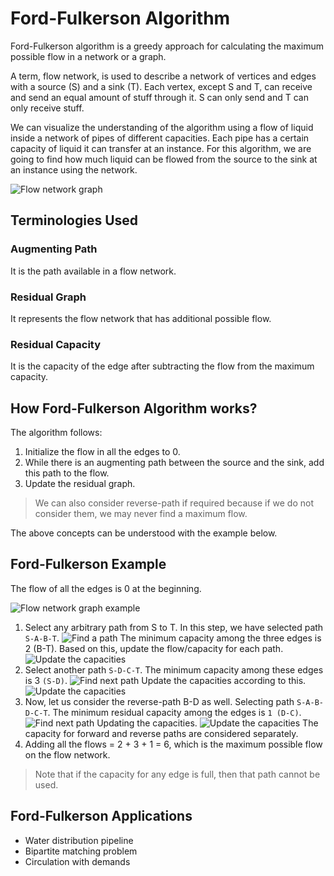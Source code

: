 # Ford-Fulkerson Algorithm

Ford-Fulkerson algorithm is a greedy approach for calculating the maximum possible flow in a network or a graph.

A term, flow network, is used to describe a network of vertices and edges with a source (S) and a sink (T). Each vertex, except S and T, can receive and send an equal amount of stuff through it. S can only send and T can only receive stuff.

We can visualize the understanding of the algorithm using a flow of liquid inside a network of pipes of different capacities. Each pipe has a certain capacity of liquid it can transfer at an instance. For this algorithm, we are going to find how much liquid can be flowed from the source to the sink at an instance using the network.

![Flow network graph](https://cdn.programiz.com/sites/tutorial2program/files/flow-network.png)

## Terminologies Used

### Augmenting Path
It is the path available in a flow network.

### Residual Graph
It represents the flow network that has additional possible flow.

### Residual Capacity
It is the capacity of the edge after subtracting the flow from the maximum capacity.

## How Ford-Fulkerson Algorithm works?

The algorithm follows:

1. Initialize the flow in all the edges to 0.
2. While there is an augmenting path between the source and the sink, add this path to the flow.
3. Update the residual graph.

>We can also consider reverse-path if required because if we do not consider them, we may never find a maximum flow.

The above concepts can be understood with the example below.

## Ford-Fulkerson Example

The flow of all the edges is 0 at the beginning.

![Flow network graph example](https://cdn.programiz.com/sites/tutorial2program/files/flow-network-example.png)

1. Select any arbitrary path from S to T. In this step, we have selected path `S-A-B-T`.
![Find a path](https://cdn.programiz.com/sites/tutorial2program/files/flow-network-1.png)
The minimum capacity among the three edges is 2 (B-T). Based on this, update the flow/capacity for each path.
![Update the capacities](https://cdn.programiz.com/sites/tutorial2program/files/flow-network-1-update.png)
2. Select another path `S-D-C-T`. The minimum capacity among these edges is 3 `(S-D)`.
![Find next path](https://cdn.programiz.com/sites/tutorial2program/files/flow-network-2.png)
Update the capacities according to this.
![Update the capacities](https://cdn.programiz.com/sites/tutorial2program/files/flow-network-2-update.png)
3. Now, let us consider the reverse-path B-D as well. Selecting path `S-A-B-D-C-T`. The minimum residual capacity among the edges is `1 (D-C)`.
![Find next path](https://cdn.programiz.com/sites/tutorial2program/files/flow-network-3.png)
Updating the capacities.
![Update the capacities](https://cdn.programiz.com/sites/tutorial2program/files/flow-network-3-update.png)
The capacity for forward and reverse paths are considered separately.
4. Adding all the flows = 2 + 3 + 1 = 6, which is the maximum possible flow on the flow network.

>Note that if the capacity for any edge is full, then that path cannot be used.

## Ford-Fulkerson Applications
- Water distribution pipeline
- Bipartite matching problem
- Circulation with demands